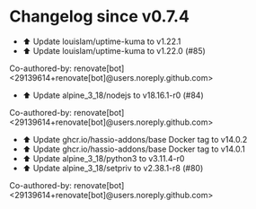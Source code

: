 # Changelog since v0.7.4
- ⬆️ Update louislam/uptime-kuma to v1.22.1 
- ⬆️ Update louislam/uptime-kuma to v1.22.0 (#85)

Co-authored-by: renovate[bot] <29139614+renovate[bot]@users.noreply.github.com> 
- ⬆️ Update alpine_3_18/nodejs to v18.16.1-r0 (#84)

Co-authored-by: renovate[bot] <29139614+renovate[bot]@users.noreply.github.com> 
- ⬆️ Update ghcr.io/hassio-addons/base Docker tag to v14.0.2 
- ⬆️ Update ghcr.io/hassio-addons/base Docker tag to v14.0.1 
- ⬆️ Update alpine_3_18/python3 to v3.11.4-r0 
- ⬆️ Update alpine_3_18/setpriv to v2.38.1-r8 (#80)

Co-authored-by: renovate[bot] <29139614+renovate[bot]@users.noreply.github.com> 
